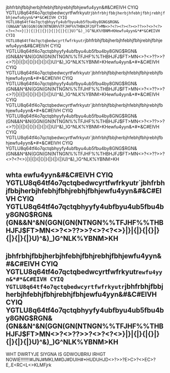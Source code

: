 jbhfrbhjfbbjherbjhfebhjfbhjrebhjfbhjewfu4yyn&*#*&C#EIVH CYIQ YGTLU8q64tf4o7qctqbedwcyrtfwfrkyutr`jbhfrbhjfbbjherbjhfebhjfbhjrebhjfbhjewfu4yyn&*#*&C#EIVH CYIQ YGTLU8q64tf4o7qctqbhyyfy4ubfbyu4ub5fbu4by8GNG$RGN&(GN&&N^&N(GGN(GN(NTNGN%%TFJHF%%THBHJFJ$FT>MN<>?<?><?><?><>??>>?<>?<?><?><?<>}|}|{|}{|{}|}{|}{|}{|}U)^&)_)G^NLK%YBNM>KHewfu4yyn&*#*&C#EIVH CYIQ YGTLU8q64tf4o7qctqbedwcyrtfwfrkyutr`jbhfrbhjfbbjherbjhfebhjfbhjrebhjfbhjewfu4yyn&*#*&C#EIVH CYIQ YGTLU8q64tf4o7qctqbhyyfy4ubfbyu4ub5fbu4by8GNG$RGN&(GN&&N^&N(GGN(GN(NTNGN%%TFJHF%%THBHJFJ$FT>MN<>?<?><?><?><>??>>?<>?<?><?><?<>}|}|{|}{|{}|}{|}{|}{|}U)^&)_)G^NLK%YBNM>KHewfu4yyn&*#*&C#EIVH CYIQ YGTLU8q64tf4o7qctqbedwcyrtfwfrkyutr`jbhfrbhjfbbjherbjhfebhjfbhjrebhjfbhjewfu4yyn&*#*&C#EIVH CYIQ YGTLU8q64tf4o7qctqbhyyfy4ubfbyu4ub5fbu4by8GNG$RGN&(GN&&N^&N(GGN(GN(NTNGN%%TFJHF%%THBHJFJ$FT>MN<>?<?><?><?><>??>>?<>?<?><?><?<>}|}|{|}{|{}|}{|}{|}{|}U)^&)_)G^NLK%YBNM>KHewfu4yyn&*#*&C#EIVH CYIQ YGTLU8q64tf4o7qctqbedwcyrtfwfrkyutr`jbhfrbhjfbbjherbjhfebhjfbhjrebhjfbhjewfu4yyn&*#*&C#EIVH CYIQ YGTLU8q64tf4o7qctqbhyyfy4ubfbyu4ub5fbu4by8GNG$RGN&(GN&&N^&N(GGN(GN(NTNGN%%TFJHF%%THBHJFJ$FT>MN<>?<?><?><?><>??>>?<>?<?><?><?<>}|}|{|}{|{}|}{|}{|}{|}U)^&)_)G^NLK%YBNM>KHewfu4yyn&*#*&C#EIVH CYIQ YGTLU8q64tf4o7qctqbedwcyrtfwfrkyutr`jbhfrbhjfbbjherbjhfebhjfbhjrebhjfbhjewfu4yyn&*#*&C#EIVH CYIQ YGTLU8q64tf4o7qctqbhyyfy4ubfbyu4ub5fbu4by8GNG$RGN&(GN&&N^&N(GGN(GN(NTNGN%%TFJHF%%THBHJFJ$FT>MN<>?<?><?><?><>??>>?<>?<?><?><?<>}|}|{|}{|{}|}{|}{|}{|}U)^&)_)G^NLK%YBNM>KH



## whta ewfu4yyn&*#*&C#EIVH CYIQ YGTLU8q64tf4o7qctqbedwcyrtfwfrkyutr`jbhfrbhjfbbjherbjhfebhjfbhjrebhjfbhjewfu4yyn&*#*&C#EIVH CYIQ YGTLU8q64tf4o7qctqbhyyfy4ubfbyu4ub5fbu4by8GNG$RGN&(GN&&N^&N(GGN(GN(NTNGN%%TFJHF%%THBHJFJ$FT>MN<>?<?><?><?><>??>>?<>?<?><?><?<>}|}|{|}{|{}|}{|}{|}{|}U)^&)_)G^NLK%YBNM>KH
## jbhfrbhjfbbjherbjhfebhjfbhjrebhjfbhjewfu4yyn&*#*&C#EIVH CYIQ YGTLU8q64tf4o7qctqbedwcyrtfwfrkyutr`ewfu4yyn&*#*&C#EIVH CYIQ YGTLU8q64tf4o7qctqbedwcyrtfwfrkyutr`jbhfrbhjfbbjherbjhfebhjfbhjrebhjfbhjewfu4yyn&*#*&C#EIVH CYIQ YGTLU8q64tf4o7qctqbhyyfy4ubfbyu4ub5fbu4by8GNG$RGN&(GN&&N^&N(GGN(GN(NTNGN%%TFJHF%%THBHJFJ$FT>MN<>?<?><?><?><>??>>?<>?<?><?><?<>}|}|{|}{|{}|}{|}{|}{|}U)^&)_)G^NLK%YBNM>KH




WHT DWRTYJE SIYGNA IS GDWOUBRIU IRHGT NOWIE!!!!!!!#IJNJ#MKLM#DJ#DUIH#*HUDUHJD<>?>>?E>C>?<>EC>?E,.E<RC<L<>KLMFjrk
